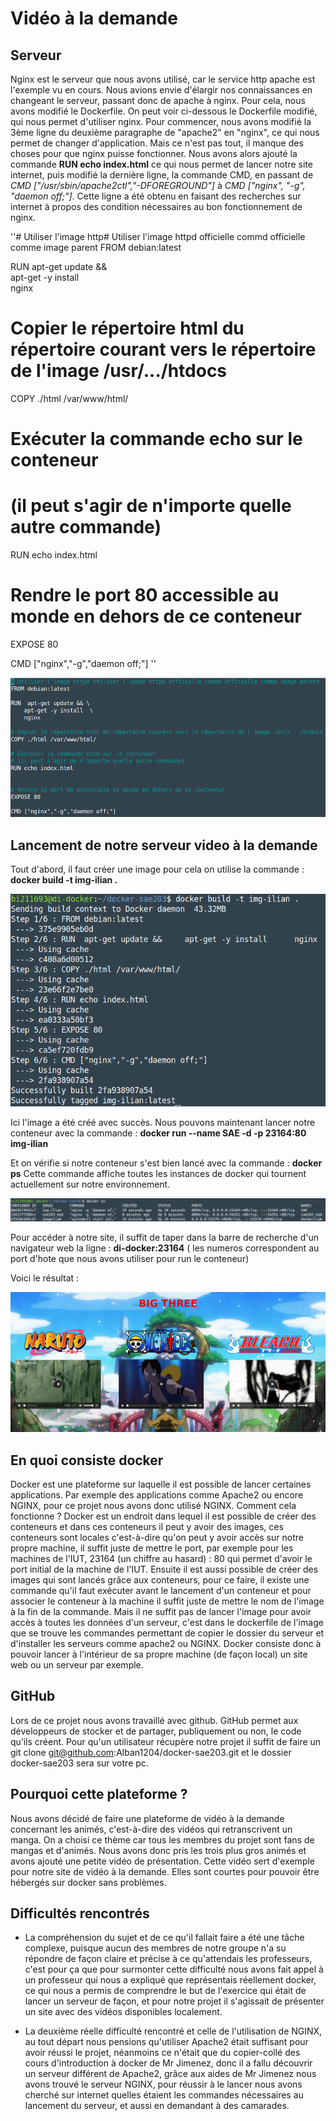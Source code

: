 # Vidéo à la demande

## Serveur

Nginx est le serveur que nous avons utilisé, car le service http apache est l'exemple vu en cours. Nous avions envie d'élargir nos connaissances en changeant le serveur, passant donc de apache à nginx. Pour cela, nous avons modifié le Dockerfile. On peut voir ci-dessous le Dockerfile modifié, qui nous permet d'utiliser nginx.
Pour commencer, nous avons modifié la 3ème ligne du deuxième paragraphe de "apache2" en "nginx", ce qui nous permet de changer d'application. 
Mais ce n'est pas tout, il manque des choses pour que nginx puisse fonctionner. Nous avons alors ajouté la commande **RUN echo index.html** ce qui nous permet de lancer notre site internet, puis modifié la dernière ligne, la commande CMD, en passant de *CMD ["/usr/sbin/apache2ctl","-DFOREGROUND"]* à *CMD ["nginx", "-g", "daemon off;"]*.
Cette ligne a été obtenu en faisant des recherches sur internet à propos des condition nécessaires au bon fonctionnement de nginx.

''# Utiliser l'image http# Utiliser l'image httpd officielle commd officielle comme image parent
FROM debian:latest

RUN  apt-get update && \
    apt-get -y install  \
    nginx

# Copier le répertoire html du répertoire courant vers le répertoire de l'image /usr/.../htdocs
COPY ./html /var/www/html/

# Exécuter la commande echo sur le conteneur 
# (il peut s'agir de n'importe quelle autre commande)
RUN echo index.html


# Rendre le port 80 accessible au monde en dehors de ce conteneur
EXPOSE 80

CMD ["nginx","-g","daemon off;"] ''

![dockerfile.png](/docs/assets/images/dockerfile.png)

## Lancement de notre serveur video à la demande

Tout d'abord, il faut créer une image pour cela on utilise la commande : **docker build -t img-ilian .**

![build.png](/docs/assets/images/build.png)

Ici l'image a été créé avec succès.
Nous pouvons maintenant lancer notre conteneur avec la commande : **docker run --name SAE -d -p 23164:80 img-ilian**

Et on vérifie si notre conteneur s'est bien lancé avec la commande : **docker ps**
Cette commande affiche toutes les instances de docker qui tournent actuellement sur notre environnement. 

![dockerps.png](/docs/assets/images/dockerps.png)

Pour accéder à notre site, il suffit de taper dans la barre de recherche d'un navigateur web la ligne : **di-docker:23164** ( les numeros correspondent au port d'hote que nous avons utiliser pour run le conteneur)

Voici le résultat : 

![site.png](/docs/assets/images/site.png)


## En quoi consiste docker
Docker est une plateforme sur laquelle il est possible de lancer certaines applications. Par exemple des applications comme Apache2 ou encore NGINX, pour ce projet nous avons donc utilisé NGINX.
Comment cela fonctionne ? Docker est un endroit dans lequel il est possible de créer des conteneurs et dans ces conteneurs il peut y avoir des images, ces conteneurs sont locales c'est-à-dire qu'on peut y avoir accès sur notre propre machine, il suffit juste de mettre le port, par exemple pour les machines de l'IUT, 23164 (un chiffre au hasard) : 80 qui permet d'avoir le port initial de la machine de l'IUT.
Ensuite il est aussi possible de créer des images qui sont lancés grâce aux conteneurs, pour ce faire, il existe une commande qu'il faut exécuter avant le lancement d'un conteneur et pour associer le conteneur à la machine il suffit juste de mettre le nom de l'image à la fin de la commande. Mais il ne suffit pas de lancer l'image pour avoir accès à toutes les données d'un serveur, c'est dans le dockerfile de l'image que se trouve les commandes permettant de copier le dossier du serveur et d'installer les serveurs comme apache2 ou NGINX.
Docker consiste donc à pouvoir lancer à l'intérieur de sa propre machine (de façon local) un site web ou un serveur par exemple.

## GitHub

Lors de ce projet nous avons travaillé avec github. GitHub permet aux développeurs de stocker et de partager, publiquement ou non, le code qu’ils créent. Pour qu'un utilisateur récupère notre projet il suffit de faire un git clone git@github.com:Alban1204/docker-sae203.git et le dossier docker-sae203 sera sur votre pc.

## Pourquoi cette plateforme ?

Nous avons décidé de faire une plateforme de vidéo à la demande concernant les animés, c'est-à-dire des vidéos qui retranscrivent un manga. On a choisi ce thème car tous les membres du projet sont fans de mangas et d'animés. Nous avons donc pris les trois plus gros animés et avons ajouté une petite vidéo de présentation. Cette vidéo sert d'exemple pour notre site de vidéo à la demande. Elles sont courtes pour pouvoir être hébergés sur docker sans problèmes.

## Difficultés rencontrés

- La compréhension du sujet et de ce qu'il fallait faire a été une tâche complexe, puisque aucun des membres de notre groupe n'a su répondre de façon claire et précise à ce qu'attendais les professeurs, c'est pour ça que pour surmonter cette difficulté nous avons fait appel à un professeur qui nous a expliqué que représentais réellement docker, ce qui nous a permis de comprendre le but de l'exercice qui était de lancer un serveur de façon, et pour notre projet il s'agissait de présenter un site avec des vidéos disponibles localement.

- La deuxième réelle difficulté rencontré et celle de l'utilisation de NGINX, au tout départ nous pensions qu'utiliser Apache2 était suffisant pour avoir réussi le projet, néanmoins ce n'était que du copier-collé des cours d'introduction à docker de Mr Jimenez, donc il a fallu découvrir un serveur différent de Apache2, grâce aux aides de Mr Jimenez nous avons trouvé le serveur NGINX, pour réussir à le lancer nous avons cherché sur internet quelles étaient les commandes nécessaires au lancement du serveur, et aussi en demandant à des camarades.
